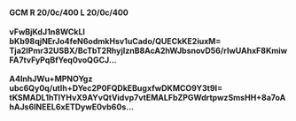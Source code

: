 #### GCM R 20/0c/400 L 20/0c/400
**vFwBjKdJ1n8WCkLI**<br/>**bKb98qjNErJo4feN6odmkHsv1uCado/QUECkKE2iuxM=**<br/>**Tja2lPmr32USBX/BcTbT2RhyjIznB8AcA2hWJbsnovD56/rIwUAhxF8KmiwFA7tvFyPqBfYeq0voQGCJ...**<br/><br/>
**A4InhJWu+MPNOYgz**<br/>**ubc6Qy0q/utIh+DYec2P0FQDkEBugxfwDKMCO9Y3t9I=**<br/>**tKSMADL1hTlYHvX9AYvQtVidvp7vtEMALFbZPGWdrtpwzSmsHH+8a7oAhAJs6lNEEL6xETDywE0vb60s...**